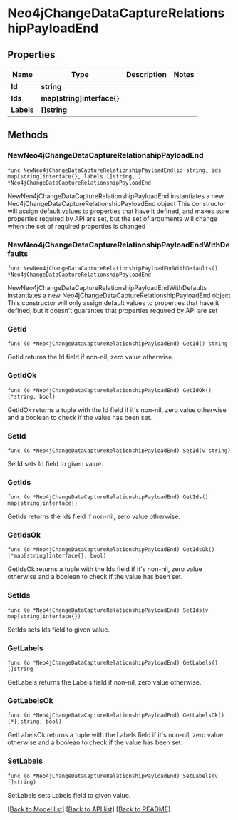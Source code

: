 # Neo4jChangeDataCaptureRelationshipPayloadEnd

## Properties

Name | Type | Description | Notes
------------ | ------------- | ------------- | -------------
**Id** | **string** |  | 
**Ids** | **map[string]interface{}** |  | 
**Labels** | **[]string** |  | 

## Methods

### NewNeo4jChangeDataCaptureRelationshipPayloadEnd

`func NewNeo4jChangeDataCaptureRelationshipPayloadEnd(id string, ids map[string]interface{}, labels []string, ) *Neo4jChangeDataCaptureRelationshipPayloadEnd`

NewNeo4jChangeDataCaptureRelationshipPayloadEnd instantiates a new Neo4jChangeDataCaptureRelationshipPayloadEnd object
This constructor will assign default values to properties that have it defined,
and makes sure properties required by API are set, but the set of arguments
will change when the set of required properties is changed

### NewNeo4jChangeDataCaptureRelationshipPayloadEndWithDefaults

`func NewNeo4jChangeDataCaptureRelationshipPayloadEndWithDefaults() *Neo4jChangeDataCaptureRelationshipPayloadEnd`

NewNeo4jChangeDataCaptureRelationshipPayloadEndWithDefaults instantiates a new Neo4jChangeDataCaptureRelationshipPayloadEnd object
This constructor will only assign default values to properties that have it defined,
but it doesn't guarantee that properties required by API are set

### GetId

`func (o *Neo4jChangeDataCaptureRelationshipPayloadEnd) GetId() string`

GetId returns the Id field if non-nil, zero value otherwise.

### GetIdOk

`func (o *Neo4jChangeDataCaptureRelationshipPayloadEnd) GetIdOk() (*string, bool)`

GetIdOk returns a tuple with the Id field if it's non-nil, zero value otherwise
and a boolean to check if the value has been set.

### SetId

`func (o *Neo4jChangeDataCaptureRelationshipPayloadEnd) SetId(v string)`

SetId sets Id field to given value.


### GetIds

`func (o *Neo4jChangeDataCaptureRelationshipPayloadEnd) GetIds() map[string]interface{}`

GetIds returns the Ids field if non-nil, zero value otherwise.

### GetIdsOk

`func (o *Neo4jChangeDataCaptureRelationshipPayloadEnd) GetIdsOk() (*map[string]interface{}, bool)`

GetIdsOk returns a tuple with the Ids field if it's non-nil, zero value otherwise
and a boolean to check if the value has been set.

### SetIds

`func (o *Neo4jChangeDataCaptureRelationshipPayloadEnd) SetIds(v map[string]interface{})`

SetIds sets Ids field to given value.


### GetLabels

`func (o *Neo4jChangeDataCaptureRelationshipPayloadEnd) GetLabels() []string`

GetLabels returns the Labels field if non-nil, zero value otherwise.

### GetLabelsOk

`func (o *Neo4jChangeDataCaptureRelationshipPayloadEnd) GetLabelsOk() (*[]string, bool)`

GetLabelsOk returns a tuple with the Labels field if it's non-nil, zero value otherwise
and a boolean to check if the value has been set.

### SetLabels

`func (o *Neo4jChangeDataCaptureRelationshipPayloadEnd) SetLabels(v []string)`

SetLabels sets Labels field to given value.



[[Back to Model list]](../README.md#documentation-for-models) [[Back to API list]](../README.md#documentation-for-api-endpoints) [[Back to README]](../README.md)


